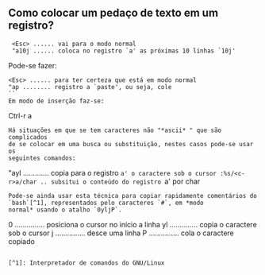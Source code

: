 Como colocar um pedaço de texto em um registro?
-----------------------------------------------
```
 <Esc> ...... vai para o modo normal
 "a10j ...... coloca no registro `a' as próximas 10 linhas `10j'
```
Pode-se fazer:
```
<Esc> ...... para ter certeza que está em modo normal
"ap ........ registro a `paste', ou seja, cole
``
Em modo de inserção faz-se:
```
Ctrl-r a
```
Há situações em que se tem caracteres não "*ascii* " que são complicados
de se colocar em uma busca ou substituição, nestes casos pode-se usar os
seguintes comandos:
```
"ayl ............. copia para o registro `a' o caractere sob o cursor
:%s/<c-r>a/char .. subsitui o conteúdo do registro `a' por char
```
Pode-se ainda usar esta técnica para copiar rapidamente comentários do
`bash`[^1], representados pelo caracteres `#`, em *modo
normal* usando o atalho `0yljP`.
```
0 ............... posiciona o cursor no início a linha
yl .............. copia o caractere sob o cursor
j ............... desce uma linha
P ............... cola o caractere copiado
```

[^1]: Interpretador de comandos do GNU/Linux
